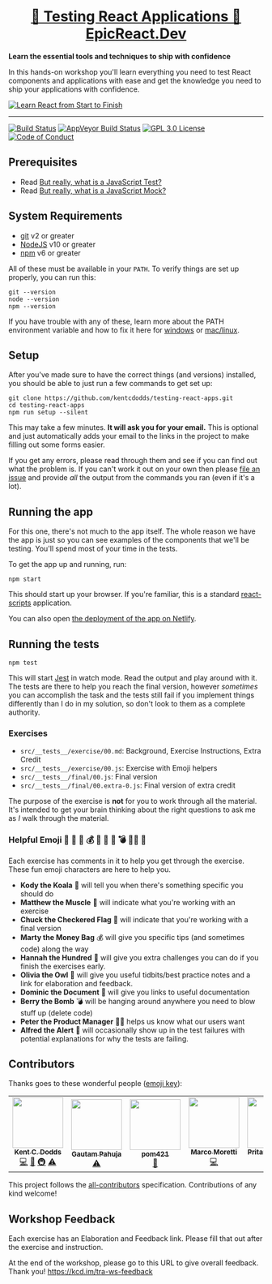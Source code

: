 <div>
  <h1 align="center"><a href="https://epicreact.dev">🧐 Testing React Applications 🚀 EpicReact.Dev</a></h1>
  <strong>
    Learn the essential tools and techniques to ship with confidence
  </strong>
  <p>
    In this hands-on workshop you'll learn everything you need to test React
    components and applications with ease and get the knowledge you need to ship
    your applications with confidence.
  </p>

  <a href="https://epicreact.dev">
    <img
      alt="Learn React from Start to Finish"
      src="https://kentcdodds.com/images/epicreact-promo/er-1.gif"
    />
  </a>
</div>

<hr />

<!-- prettier-ignore-start -->
[![Build Status][build-badge]][build]
[![AppVeyor Build Status][win-build-badge]][win-build]
[![GPL 3.0 License][license-badge]][license]
[![Code of Conduct][coc-badge]][coc]
<!-- prettier-ignore-end -->

## Prerequisites

- Read
  [But really, what is a JavaScript Test?](https://kentcdodds.com/blog/but-really-what-is-a-javascript-test)
- Read
  [But really, what is a JavaScript Mock?](https://kentcdodds.com/blog/but-really-what-is-a-javascript-mock)

## System Requirements

- [git][git] v2 or greater
- [NodeJS][node] v10 or greater
- [npm][npm] v6 or greater

All of these must be available in your `PATH`. To verify things are set up
properly, you can run this:

```shell
git --version
node --version
npm --version
```

If you have trouble with any of these, learn more about the PATH environment
variable and how to fix it here for [windows][win-path] or
[mac/linux][mac-path].

## Setup

After you've made sure to have the correct things (and versions) installed, you
should be able to just run a few commands to get set up:

```
git clone https://github.com/kentcdodds/testing-react-apps.git
cd testing-react-apps
npm run setup --silent
```

This may take a few minutes. **It will ask you for your email.** This is
optional and just automatically adds your email to the links in the project to
make filling out some forms easier.

If you get any errors, please read through them and see if you can find out what
the problem is. If you can't work it out on your own then please [file an
issue][issue] and provide _all_ the output from the commands you ran (even if
it's a lot).

## Running the app

For this one, there's not much to the app itself. The whole reason we have the
app is just so you can see examples of the components that we'll be testing.
You'll spend most of your time in the tests.

To get the app up and running, run:

```shell
npm start
```

This should start up your browser. If you're familiar, this is a standard
[react-scripts](https://create-react-app.dev/) application.

You can also open
[the deployment of the app on Netlify](https://testing-react-apps.netlify.app/).

## Running the tests

```shell
npm test
```

This will start [Jest](https://jestjs.io/) in watch mode. Read the output and
play around with it. The tests are there to help you reach the final version,
however _sometimes_ you can accomplish the task and the tests still fail if you
implement things differently than I do in my solution, so don't look to them as
a complete authority.

### Exercises

- `src/__tests__/exercise/00.md`: Background, Exercise Instructions, Extra
  Credit
- `src/__tests__/exercise/00.js`: Exercise with Emoji helpers
- `src/__tests__/final/00.js`: Final version
- `src/__tests__/final/00.extra-0.js`: Final version of extra credit

The purpose of the exercise is **not** for you to work through all the material.
It's intended to get your brain thinking about the right questions to ask me as
_I_ walk through the material.

### Helpful Emoji 🐨 💪 🏁 💰 💯 🦉 📜 💣 👨‍💼 🚨

Each exercise has comments in it to help you get through the exercise. These fun
emoji characters are here to help you.

- **Kody the Koala** 🐨 will tell you when there's something specific you should
  do
- **Matthew the Muscle** 💪 will indicate what you're working with an exercise
- **Chuck the Checkered Flag** 🏁 will indicate that you're working with a final
  version
- **Marty the Money Bag** 💰 will give you specific tips (and sometimes code)
  along the way
- **Hannah the Hundred** 💯 will give you extra challenges you can do if you
  finish the exercises early.
- **Olivia the Owl** 🦉 will give you useful tidbits/best practice notes and a
  link for elaboration and feedback.
- **Dominic the Document** 📜 will give you links to useful documentation
- **Berry the Bomb** 💣 will be hanging around anywhere you need to blow stuff
  up (delete code)
- **Peter the Product Manager** 👨‍💼 helps us know what our users want
- **Alfred the Alert** 🚨 will occasionally show up in the test failures with
  potential explanations for why the tests are failing.

## Contributors

Thanks goes to these wonderful people
([emoji key](https://github.com/kentcdodds/all-contributors#emoji-key)):

<!-- ALL-CONTRIBUTORS-LIST:START - Do not remove or modify this section -->
<!-- prettier-ignore-start -->
<!-- markdownlint-disable -->
<table>
  <tr>
    <td align="center"><a href="https://kentcdodds.com"><img src="https://avatars.githubusercontent.com/u/1500684?v=3" width="100px;" alt=""/><br /><sub><b>Kent C. Dodds</b></sub></a><br /><a href="https://github.com/kentcdodds/testing-react-apps/commits?author=kentcdodds" title="Code">💻</a> <a href="https://github.com/kentcdodds/testing-react-apps/commits?author=kentcdodds" title="Documentation">📖</a> <a href="#infra-kentcdodds" title="Infrastructure (Hosting, Build-Tools, etc)">🚇</a> <a href="https://github.com/kentcdodds/testing-react-apps/commits?author=kentcdodds" title="Tests">⚠️</a></td>
    <td align="center"><a href="https://relayr.io/"><img src="https://avatars1.githubusercontent.com/u/32642691?v=4" width="100px;" alt=""/><br /><sub><b>Gautam Pahuja</b></sub></a><br /><a href="https://github.com/kentcdodds/testing-react-apps/commits?author=gautam-pahuja" title="Tests">⚠️</a></td>
    <td align="center"><a href="https://github.com/pom421"><img src="https://avatars1.githubusercontent.com/u/3749428?v=4" width="100px;" alt=""/><br /><sub><b>pom421</b></sub></a><br /><a href="https://github.com/kentcdodds/testing-react-apps/commits?author=pom421" title="Documentation">📖</a></td>
    <td align="center"><a href="https://github.com/marcosvega91"><img src="https://avatars2.githubusercontent.com/u/5365582?v=4" width="100px;" alt=""/><br /><sub><b>Marco Moretti</b></sub></a><br /><a href="https://github.com/kentcdodds/testing-react-apps/commits?author=marcosvega91" title="Code">💻</a></td>
    <td align="center"><a href="https://www.linkedin.com/in/pritamsangani/"><img src="https://avatars3.githubusercontent.com/u/22857896?v=4" width="100px;" alt=""/><br /><sub><b>Pritam Sangani</b></sub></a><br /><a href="https://github.com/kentcdodds/testing-react-apps/commits?author=PritamSangani" title="Code">💻</a></td>
  </tr>
</table>

<!-- markdownlint-enable -->
<!-- prettier-ignore-end -->
<!-- ALL-CONTRIBUTORS-LIST:END -->

This project follows the
[all-contributors](https://github.com/kentcdodds/all-contributors)
specification. Contributions of any kind welcome!

## Workshop Feedback

Each exercise has an Elaboration and Feedback link. Please fill that out after
the exercise and instruction.

At the end of the workshop, please go to this URL to give overall feedback.
Thank you! https://kcd.im/tra-ws-feedback

<!-- prettier-ignore-start -->
[npm]: https://www.npmjs.com/
[node]: https://nodejs.org
[git]: https://git-scm.com/
[build-badge]: https://img.shields.io/travis/kentcdodds/testing-react-apps.svg?style=flat-square&logo=travis
[build]: https://travis-ci.org/kentcdodds/testing-react-apps
[license-badge]: https://img.shields.io/badge/license-GPL%203.0%20License-blue.svg?style=flat-square
[license]: https://github.com/kentcdodds/testing-react-apps/blob/main/LICENSE
[coc-badge]: https://img.shields.io/badge/code%20of-conduct-ff69b4.svg?style=flat-square
[coc]: https://github.com/kentcdodds/testing-react-apps/blob/main/CODE_OF_CONDUCT.md
[emojis]: https://github.com/kentcdodds/all-contributors#emoji-key
[all-contributors]: https://github.com/kentcdodds/all-contributors
[win-path]: https://www.howtogeek.com/118594/how-to-edit-your-system-path-for-easy-command-line-access/
[mac-path]: http://stackoverflow.com/a/24322978/971592
[issue]: https://github.com/kentcdodds/testing-react-apps/issues/new
[win-build-badge]: https://img.shields.io/appveyor/ci/kentcdodds/testing-react-apps.svg?style=flat-square&logo=appveyor
[win-build]: https://ci.appveyor.com/project/kentcdodds/testing-react-apps
<!-- prettier-ignore-end -->
